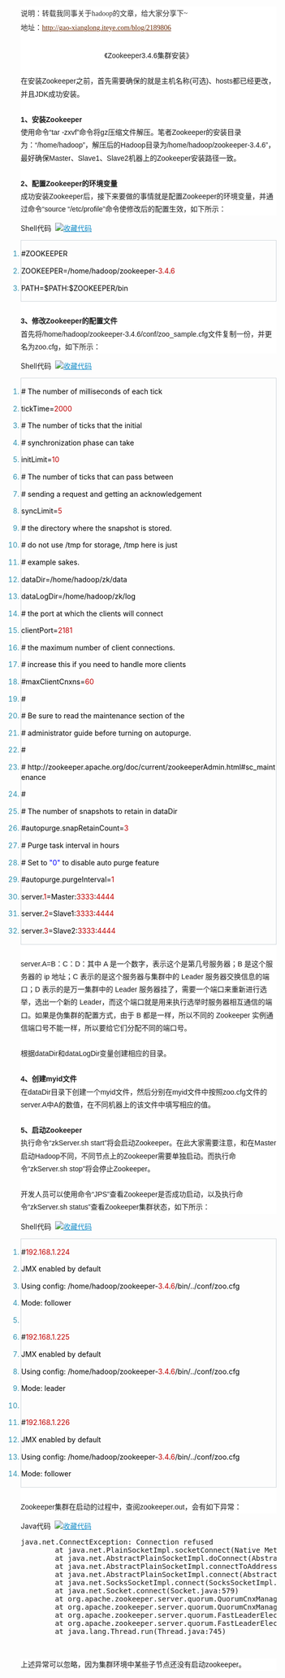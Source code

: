 <p style="padding:0px;margin-top:0px;margin-bottom:0px;clear:both;height:auto;color:rgb(44,44,44);font-family:'宋体', 'Arial Narrow', arial, serif;font-size:14px;line-height:28px;white-space:normal;background-color:rgb(255,255,255);"><span style="padding:0px;margin:0px;font-family:'楷体', '楷体_GB2312', SimKai;">说明：转载我同事关于hadoop的文章，给大家分享下~</span></p>
<p style="padding:0px;margin-top:0px;margin-bottom:0px;clear:both;height:auto;color:rgb(44,44,44);font-family:'宋体', 'Arial Narrow', arial, serif;font-size:14px;line-height:28px;white-space:normal;background-color:rgb(255,255,255);"><span style="padding:0px;margin:0px;font-family:'楷体', '楷体_GB2312', SimKai;">地址：</span><span style="padding:0px;margin:0px;color:rgb(104,39,2);font-family:'楷体', '楷体_GB2312', SimKai;text-decoration:underline;"><a href="http://gao-xianglong.iteye.com/blog/2190214" style="padding:0px;margin:0px;color:rgb(104,39,2);" target="_blank">http://gao-xianglong.iteye.com/blog/2189806</a></span></p>
<p style="padding:0px;margin-top:0px;margin-bottom:0px;clear:both;height:auto;color:rgb(44,44,44);font-family:'宋体', 'Arial Narrow', arial, serif;font-size:14px;line-height:28px;white-space:normal;background-color:rgb(255,255,255);"><br></p>
<p style="margin-top:0px;margin-bottom:0px;padding:0px;font-family:Helvetica, Tahoma, Arial, sans-serif;font-size:14px;line-height:25.1875px;white-space:normal;background-color:rgb(255,255,255);text-align:center;">《Zookeeper3.4.6集群安装》</p>
<p style="margin-top:0px;margin-bottom:0px;padding:0px;font-family:Helvetica, Tahoma, Arial, sans-serif;font-size:14px;line-height:25.1875px;white-space:normal;background-color:rgb(255,255,255);">&nbsp;</p>
<p style="margin-top:0px;margin-bottom:0px;padding:0px;font-family:Helvetica, Tahoma, Arial, sans-serif;font-size:14px;line-height:25.1875px;white-space:normal;background-color:rgb(255,255,255);">在安装Zookeeper之前，首先需要确保的就是主机名称(可选)、hosts都已经更改，并且JDK成功安装。</p>
<p style="margin-top:0px;margin-bottom:0px;padding:0px;font-family:Helvetica, Tahoma, Arial, sans-serif;font-size:14px;line-height:25.1875px;white-space:normal;background-color:rgb(255,255,255);">&nbsp;</p>
<p style="margin-top:0px;margin-bottom:0px;padding:0px;font-family:Helvetica, Tahoma, Arial, sans-serif;font-size:14px;line-height:25.1875px;white-space:normal;background-color:rgb(255,255,255);"><strong>1、安装Zookeeper</strong></p>
<p style="margin-top:0px;margin-bottom:0px;padding:0px;font-family:Helvetica, Tahoma, Arial, sans-serif;font-size:14px;line-height:25.1875px;white-space:normal;background-color:rgb(255,255,255);">使用命令“tar -zxvf”命令将gz压缩文件解压。笔者Zookeeper的安装目录为：“/home/hadoop”，解压后的Hadoop目录为/home/hadoop/zookeeper-3.4.6”，最好确保Master、Slave1、Slave2机器上的Zookeeper安装路径一致。</p>
<p style="margin-top:0px;margin-bottom:0px;padding:0px;font-family:Helvetica, Tahoma, Arial, sans-serif;font-size:14px;line-height:25.1875px;white-space:normal;background-color:rgb(255,255,255);">&nbsp;</p>
<p style="margin-top:0px;margin-bottom:0px;padding:0px;font-family:Helvetica, Tahoma, Arial, sans-serif;font-size:14px;line-height:25.1875px;white-space:normal;background-color:rgb(255,255,255);"><strong>2、配置Zookeeper的环境变量</strong></p>
<p style="margin-top:0px;margin-bottom:0px;padding:0px;font-family:Helvetica, Tahoma, Arial, sans-serif;font-size:14px;line-height:25.1875px;white-space:normal;background-color:rgb(255,255,255);">成功安装Zookeeper后，接下来要做的事情就是配置Zookeeper的环境变量，并通过命令“source “/etc/profile”命令使修改后的配置生效，如下所示：</p>
<p>Shell代码&nbsp;&nbsp;<a title="收藏这段代码" style="color:rgb(16,138,198);text-decoration:underline;"><img onload="if(this.width>650) this.width=650;" class="star" src="http://gao-xianglong.iteye.com/images/icon_star.png" alt="收藏代码" style="border:0px;"></a></p>
<ol start="1" class="dp-default list-paddingleft-2" style="font-size:1em;line-height:1.4em;margin-bottom:1px;padding:2px 0px;border:1px solid rgb(209,215,220);color:rgb(43,145,175);">
 <li><p><span style="color:#000000;">#ZOOKEEPER&nbsp;&nbsp;</span></p></li>
 <li><p><span style="color:#000000;">ZOOKEEPER=/home/hadoop/zookeeper-<span class="number" style="color:rgb(192,0,0);">3.4</span>.<span class="number" style="color:rgb(192,0,0);">6</span>&nbsp;&nbsp;</span></p></li>
 <li><p><span style="color:#000000;">PATH=$PATH:$ZOOKEEPER/bin&nbsp;&nbsp;</span></p></li>
</ol>
<p style="margin-top:0px;margin-bottom:0px;padding:0px;font-family:Helvetica, Tahoma, Arial, sans-serif;font-size:14px;line-height:25.1875px;white-space:normal;background-color:rgb(255,255,255);">&nbsp;</p>
<p style="margin-top:0px;margin-bottom:0px;padding:0px;font-family:Helvetica, Tahoma, Arial, sans-serif;font-size:14px;line-height:25.1875px;white-space:normal;background-color:rgb(255,255,255);"><strong>3、修改Zookeeper的配置文件</strong></p>
<p style="margin-top:0px;margin-bottom:0px;padding:0px;font-family:Helvetica, Tahoma, Arial, sans-serif;font-size:14px;line-height:25.1875px;white-space:normal;background-color:rgb(255,255,255);">首先将/home/hadoop/zookeeper-3.4.6/conf/zoo_sample.cfg文件复制一份，并更名为zoo.cfg，如下所示：</p>
<p>Shell代码&nbsp;&nbsp;<a title="收藏这段代码" style="color:rgb(16,138,198);text-decoration:underline;"><img onload="if(this.width>650) this.width=650;" class="star" src="http://gao-xianglong.iteye.com/images/icon_star.png" alt="收藏代码" style="border:0px;"></a></p>
<ol start="1" class="dp-default list-paddingleft-2" style="font-size:1em;line-height:1.4em;margin-bottom:1px;padding:2px 0px;border:1px solid rgb(209,215,220);color:rgb(43,145,175);">
 <li><p><span style="color:#000000;">#&nbsp;The&nbsp;number&nbsp;of&nbsp;milliseconds&nbsp;of&nbsp;each&nbsp;tick&nbsp;&nbsp;</span></p></li>
 <li><p><span style="color:#000000;">tickTime=<span class="number" style="color:rgb(192,0,0);">2000</span>&nbsp;&nbsp;</span></p></li>
 <li><p><span style="color:#000000;">#&nbsp;The&nbsp;number&nbsp;of&nbsp;ticks&nbsp;that&nbsp;the&nbsp;initial&nbsp;&nbsp;&nbsp;</span></p></li>
 <li><p><span style="color:#000000;">#&nbsp;synchronization&nbsp;phase&nbsp;can&nbsp;take&nbsp;&nbsp;</span></p></li>
 <li><p><span style="color:#000000;">initLimit=<span class="number" style="color:rgb(192,0,0);">10</span>&nbsp;&nbsp;</span></p></li>
 <li><p><span style="color:#000000;">#&nbsp;The&nbsp;number&nbsp;of&nbsp;ticks&nbsp;that&nbsp;can&nbsp;pass&nbsp;between&nbsp;&nbsp;&nbsp;</span></p></li>
 <li><p><span style="color:#000000;">#&nbsp;sending&nbsp;a&nbsp;request&nbsp;and&nbsp;getting&nbsp;an&nbsp;acknowledgement&nbsp;&nbsp;</span></p></li>
 <li><p><span style="color:#000000;">syncLimit=<span class="number" style="color:rgb(192,0,0);">5</span>&nbsp;&nbsp;</span></p></li>
 <li><p><span style="color:#000000;">#&nbsp;the&nbsp;directory&nbsp;where&nbsp;the&nbsp;snapshot&nbsp;is&nbsp;stored.&nbsp;&nbsp;</span></p></li>
 <li><p><span style="color:#000000;">#&nbsp;do&nbsp;not&nbsp;use&nbsp;/tmp&nbsp;for&nbsp;storage,&nbsp;/tmp&nbsp;here&nbsp;is&nbsp;just&nbsp;&nbsp;&nbsp;</span></p></li>
 <li><p><span style="color:#000000;">#&nbsp;example&nbsp;sakes.&nbsp;&nbsp;</span></p></li>
 <li><p><span style="color:#000000;">dataDir=/home/hadoop/zk/data&nbsp;&nbsp;</span></p></li>
 <li><p><span style="color:#000000;">dataLogDir=/home/hadoop/zk/log&nbsp;&nbsp;</span></p></li>
 <li><p><span style="color:#000000;">#&nbsp;the&nbsp;port&nbsp;at&nbsp;which&nbsp;the&nbsp;clients&nbsp;will&nbsp;connect&nbsp;&nbsp;</span></p></li>
 <li><p><span style="color:#000000;">clientPort=<span class="number" style="color:rgb(192,0,0);">2181</span>&nbsp;&nbsp;</span></p></li>
 <li><p><span style="color:#000000;">#&nbsp;the&nbsp;maximum&nbsp;number&nbsp;of&nbsp;client&nbsp;connections.&nbsp;&nbsp;</span></p></li>
 <li><p><span style="color:#000000;">#&nbsp;increase&nbsp;this&nbsp;if&nbsp;you&nbsp;need&nbsp;to&nbsp;handle&nbsp;more&nbsp;clients&nbsp;&nbsp;</span></p></li>
 <li><p><span style="color:#000000;">#maxClientCnxns=<span class="number" style="color:rgb(192,0,0);">60</span>&nbsp;&nbsp;</span></p></li>
 <li><p><span style="color:#000000;">#&nbsp;&nbsp;</span></p></li>
 <li><p><span style="color:#000000;">#&nbsp;Be&nbsp;sure&nbsp;to&nbsp;read&nbsp;the&nbsp;maintenance&nbsp;section&nbsp;of&nbsp;the&nbsp;&nbsp;&nbsp;</span></p></li>
 <li><p><span style="color:#000000;">#&nbsp;administrator&nbsp;guide&nbsp;before&nbsp;turning&nbsp;on&nbsp;autopurge.&nbsp;&nbsp;</span></p></li>
 <li><p><span style="color:#000000;">#&nbsp;&nbsp;</span></p></li>
 <li><p><span style="color:#000000;">#&nbsp;http://zookeeper.apache.org/doc/current/zookeeperAdmin.html#sc_maintenance&nbsp;&nbsp;</span></p></li>
 <li><p><span style="color:#000000;">#&nbsp;&nbsp;</span></p></li>
 <li><p><span style="color:#000000;">#&nbsp;The&nbsp;number&nbsp;of&nbsp;snapshots&nbsp;to&nbsp;retain&nbsp;in&nbsp;dataDir&nbsp;&nbsp;</span></p></li>
 <li><p><span style="color:#000000;">#autopurge.snapRetainCount=<span class="number" style="color:rgb(192,0,0);">3</span>&nbsp;&nbsp;</span></p></li>
 <li><p><span style="color:#000000;">#&nbsp;Purge&nbsp;task&nbsp;interval&nbsp;in&nbsp;hours&nbsp;&nbsp;</span></p></li>
 <li><p><span style="color:#000000;">#&nbsp;Set&nbsp;to&nbsp;<span class="string" style="color:#0000FF;">"0"</span>&nbsp;to&nbsp;disable&nbsp;auto&nbsp;purge&nbsp;feature&nbsp;&nbsp;</span></p></li>
 <li><p><span style="color:#000000;">#autopurge.purgeInterval=<span class="number" style="color:rgb(192,0,0);">1</span>&nbsp;&nbsp;</span></p></li>
 <li><p><span style="color:#000000;">server.<span class="number" style="color:rgb(192,0,0);">1</span>=Master:<span class="number" style="color:rgb(192,0,0);">3333</span>:<span class="number" style="color:rgb(192,0,0);">4444</span>&nbsp;&nbsp;</span></p></li>
 <li><p><span style="color:#000000;">server.<span class="number" style="color:rgb(192,0,0);">2</span>=Slave1:<span class="number" style="color:rgb(192,0,0);">3333</span>:<span class="number" style="color:rgb(192,0,0);">4444</span>&nbsp;&nbsp;</span></p></li>
 <li><p><span style="color:#000000;">server.<span class="number" style="color:rgb(192,0,0);">3</span>=Slave2:<span class="number" style="color:rgb(192,0,0);">3333</span>:<span class="number" style="color:rgb(192,0,0);">4444</span>&nbsp;&nbsp;</span></p></li>
</ol>
<p style="margin-top:0px;margin-bottom:0px;padding:0px;font-family:Helvetica, Tahoma, Arial, sans-serif;font-size:14px;line-height:25.1875px;white-space:normal;background-color:rgb(255,255,255);">&nbsp;</p>
<p style="margin-top:0px;margin-bottom:0px;padding:0px;font-family:Helvetica, Tahoma, Arial, sans-serif;font-size:14px;line-height:25.1875px;white-space:normal;background-color:rgb(255,255,255);">server.A=B：C：D：其中 A 是一个数字，表示这个是第几号服务器；B 是这个服务器的 ip 地址；C 表示的是这个服务器与集群中的 Leader 服务器交换信息的端口；D 表示的是万一集群中的 Leader 服务器挂了，需要一个端口来重新进行选举，选出一个新的 Leader，而这个端口就是用来执行选举时服务器相互通信的端口。如果是伪集群的配置方式，由于 B 都是一样，所以不同的 Zookeeper 实例通信端口号不能一样，所以要给它们分配不同的端口号。</p>
<p style="margin-top:0px;margin-bottom:0px;padding:0px;font-family:Helvetica, Tahoma, Arial, sans-serif;font-size:14px;line-height:25.1875px;white-space:normal;background-color:rgb(255,255,255);">&nbsp;</p>
<p style="margin-top:0px;margin-bottom:0px;padding:0px;font-family:Helvetica, Tahoma, Arial, sans-serif;font-size:14px;line-height:25.1875px;white-space:normal;background-color:rgb(255,255,255);">根据dataDir和dataLogDir变量创建相应的目录。</p>
<p style="margin-top:0px;margin-bottom:0px;padding:0px;font-family:Helvetica, Tahoma, Arial, sans-serif;font-size:14px;line-height:25.1875px;white-space:normal;background-color:rgb(255,255,255);">&nbsp;</p>
<p style="margin-top:0px;margin-bottom:0px;padding:0px;font-family:Helvetica, Tahoma, Arial, sans-serif;font-size:14px;line-height:25.1875px;white-space:normal;background-color:rgb(255,255,255);"><strong>4、创建myid文件</strong></p>
<p style="margin-top:0px;margin-bottom:0px;padding:0px;font-family:Helvetica, Tahoma, Arial, sans-serif;font-size:14px;line-height:25.1875px;white-space:normal;background-color:rgb(255,255,255);">在dataDir目录下创建一个myid文件，然后分别在myid文件中按照zoo.cfg文件的server.A中A的数值，在不同机器上的该文件中填写相应的值。</p>
<p style="margin-top:0px;margin-bottom:0px;padding:0px;font-family:Helvetica, Tahoma, Arial, sans-serif;font-size:14px;line-height:25.1875px;white-space:normal;background-color:rgb(255,255,255);">&nbsp;</p>
<p style="margin-top:0px;margin-bottom:0px;padding:0px;font-family:Helvetica, Tahoma, Arial, sans-serif;font-size:14px;line-height:25.1875px;white-space:normal;background-color:rgb(255,255,255);"><strong>5、启动Zookeeper</strong></p>
<p style="margin-top:0px;margin-bottom:0px;padding:0px;font-family:Helvetica, Tahoma, Arial, sans-serif;font-size:14px;line-height:25.1875px;white-space:normal;background-color:rgb(255,255,255);">执行命令“zkServer.sh start”将会启动Zookeeper。在此大家需要注意，和在Master启动Hadoop不同，不同节点上的Zookeeper需要单独启动。而执行命令“zkServer.sh stop”将会停止Zookeeper。</p>
<p style="margin-top:0px;margin-bottom:0px;padding:0px;font-family:Helvetica, Tahoma, Arial, sans-serif;font-size:14px;line-height:25.1875px;white-space:normal;background-color:rgb(255,255,255);">&nbsp;</p>
<p style="margin-top:0px;margin-bottom:0px;padding:0px;font-family:Helvetica, Tahoma, Arial, sans-serif;font-size:14px;line-height:25.1875px;white-space:normal;background-color:rgb(255,255,255);">开发人员可以使用命令“JPS”查看Zookeeper是否成功启动，以及执行命令“zkServer.sh status”查看Zookeeper集群状态，如下所示：</p>
<p>Shell代码&nbsp;&nbsp;<a title="收藏这段代码" style="color:rgb(16,138,198);text-decoration:underline;"><img onload="if(this.width>650) this.width=650;" class="star" src="http://gao-xianglong.iteye.com/images/icon_star.png" alt="收藏代码" style="border:0px;"></a></p>
<ol start="1" class="dp-default list-paddingleft-2" style="font-size:1em;line-height:1.4em;margin-bottom:1px;padding:2px 0px;border:1px solid rgb(209,215,220);color:rgb(43,145,175);">
 <li><p><span style="color:#000000;">#<span class="number" style="color:rgb(192,0,0);">192.168</span>.<span class="number" style="color:rgb(192,0,0);">1.224</span>&nbsp;&nbsp;</span></p></li>
 <li><p><span style="color:#000000;">JMX&nbsp;enabled&nbsp;by&nbsp;default&nbsp;&nbsp;</span></p></li>
 <li><p><span style="color:#000000;">Using&nbsp;config:&nbsp;/home/hadoop/zookeeper-<span class="number" style="color:rgb(192,0,0);">3.4</span>.<span class="number" style="color:rgb(192,0,0);">6</span>/bin/../conf/zoo.cfg&nbsp;&nbsp;</span></p></li>
 <li><p><span style="color:#000000;">Mode:&nbsp;follower&nbsp;&nbsp;</span></p></li>
 <li><p><span style="color:#000000;">&nbsp;&nbsp;</span></p></li>
 <li><p><span style="color:#000000;">#<span class="number" style="color:rgb(192,0,0);">192.168</span>.<span class="number" style="color:rgb(192,0,0);">1.225</span>&nbsp;&nbsp;</span></p></li>
 <li><p><span style="color:#000000;">JMX&nbsp;enabled&nbsp;by&nbsp;default&nbsp;&nbsp;</span></p></li>
 <li><p><span style="color:#000000;">Using&nbsp;config:&nbsp;/home/hadoop/zookeeper-<span class="number" style="color:rgb(192,0,0);">3.4</span>.<span class="number" style="color:rgb(192,0,0);">6</span>/bin/../conf/zoo.cfg&nbsp;&nbsp;</span></p></li>
 <li><p><span style="color:#000000;">Mode:&nbsp;leader&nbsp;&nbsp;</span></p></li>
 <li><p><span style="color:#000000;">&nbsp;&nbsp;</span></p></li>
 <li><p><span style="color:#000000;">#<span class="number" style="color:rgb(192,0,0);">192.168</span>.<span class="number" style="color:rgb(192,0,0);">1.226</span>&nbsp;&nbsp;</span></p></li>
 <li><p><span style="color:#000000;">JMX&nbsp;enabled&nbsp;by&nbsp;default&nbsp;&nbsp;</span></p></li>
 <li><p><span style="color:#000000;">Using&nbsp;config:&nbsp;/home/hadoop/zookeeper-<span class="number" style="color:rgb(192,0,0);">3.4</span>.<span class="number" style="color:rgb(192,0,0);">6</span>/bin/../conf/zoo.cfg&nbsp;&nbsp;</span></p></li>
 <li><p><span style="color:#000000;">Mode:&nbsp;follower&nbsp;&nbsp;</span></p></li>
</ol>
<p style="margin-top:0px;margin-bottom:0px;padding:0px;font-family:Helvetica, Tahoma, Arial, sans-serif;font-size:14px;line-height:25.1875px;white-space:normal;background-color:rgb(255,255,255);">&nbsp;</p>
<p style="margin-top:0px;margin-bottom:0px;padding:0px;font-family:Helvetica, Tahoma, Arial, sans-serif;font-size:14px;line-height:25.1875px;white-space:normal;background-color:rgb(255,255,255);">Zookeeper集群在启动的过程中，查阅zookeeper.out，会有如下异常：</p>
<p>Java代码&nbsp;&nbsp;<a title="收藏这段代码" style="color:rgb(16,138,198);text-decoration:underline;"><img onload="if(this.width>650) this.width=650;" class="star" src="http://gao-xianglong.iteye.com/images/icon_star.png" alt="收藏代码" style="border:0px;"></a></p>
<pre class="brush:java;toolbar:false">java.net.ConnectException:&nbsp;Connection&nbsp;refused&nbsp;&nbsp;
&nbsp;&nbsp;&nbsp;&nbsp;&nbsp;&nbsp;&nbsp;&nbsp;at&nbsp;java.net.PlainSocketImpl.socketConnect(Native&nbsp;Method)&nbsp;&nbsp;
&nbsp;&nbsp;&nbsp;&nbsp;&nbsp;&nbsp;&nbsp;&nbsp;at&nbsp;java.net.AbstractPlainSocketImpl.doConnect(AbstractPlainSocketImpl.java:339)&nbsp;&nbsp;
&nbsp;&nbsp;&nbsp;&nbsp;&nbsp;&nbsp;&nbsp;&nbsp;at&nbsp;java.net.AbstractPlainSocketImpl.connectToAddress(AbstractPlainSocketImpl.java:200)&nbsp;&nbsp;
&nbsp;&nbsp;&nbsp;&nbsp;&nbsp;&nbsp;&nbsp;&nbsp;at&nbsp;java.net.AbstractPlainSocketImpl.connect(AbstractPlainSocketImpl.java:182)&nbsp;&nbsp;
&nbsp;&nbsp;&nbsp;&nbsp;&nbsp;&nbsp;&nbsp;&nbsp;at&nbsp;java.net.SocksSocketImpl.connect(SocksSocketImpl.java:392)&nbsp;&nbsp;
&nbsp;&nbsp;&nbsp;&nbsp;&nbsp;&nbsp;&nbsp;&nbsp;at&nbsp;java.net.Socket.connect(Socket.java:579)&nbsp;&nbsp;
&nbsp;&nbsp;&nbsp;&nbsp;&nbsp;&nbsp;&nbsp;&nbsp;at&nbsp;org.apache.zookeeper.server.quorum.QuorumCnxManager.connectOne(QuorumCnxManager.java:368)&nbsp;&nbsp;
&nbsp;&nbsp;&nbsp;&nbsp;&nbsp;&nbsp;&nbsp;&nbsp;at&nbsp;org.apache.zookeeper.server.quorum.QuorumCnxManager.toSend(QuorumCnxManager.java:341)&nbsp;&nbsp;
&nbsp;&nbsp;&nbsp;&nbsp;&nbsp;&nbsp;&nbsp;&nbsp;at&nbsp;org.apache.zookeeper.server.quorum.FastLeaderElection$Messenger$WorkerSender.process(FastLeaderElection.java:449)&nbsp;&nbsp;
&nbsp;&nbsp;&nbsp;&nbsp;&nbsp;&nbsp;&nbsp;&nbsp;at&nbsp;org.apache.zookeeper.server.quorum.FastLeaderElection$Messenger$WorkerSender.run(FastLeaderElection.java:430)&nbsp;&nbsp;
&nbsp;&nbsp;&nbsp;&nbsp;&nbsp;&nbsp;&nbsp;&nbsp;at&nbsp;java.lang.Thread.run(Thread.java:745)</pre>
<p><br><a title="收藏这段代码" style="color:rgb(16,138,198);text-decoration:underline;"></a></p>
<p style="margin-top:0px;margin-bottom:0px;padding:0px;font-family:Helvetica, Tahoma, Arial, sans-serif;font-size:14px;line-height:25.1875px;white-space:normal;background-color:rgb(255,255,255);">上述异常可以忽略，因为集群环境中某些子节点还没有启动zookeeper。</p>
<p><br></p>
